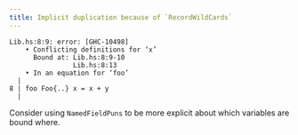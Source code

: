 ```yaml
---
title: Implicit duplication because of `RecordWildCards`
---
```


```
Lib.hs:8:9: error: [GHC-10498]
    • Conflicting definitions for ‘x’
      Bound at: Lib.hs:8:9-10
                Lib.hs:8:13
    • In an equation for ‘foo’
  |
8 | foo Foo{..} x = x + y
  |
```

Consider using `NamedFieldPuns` to be more explicit
about which variables are bound where.

